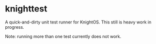 # knighttest
A quick-and-dirty unit test runner for KnightOS. This still is heavy work in progress.

Note: running more than one test currently does not work.
